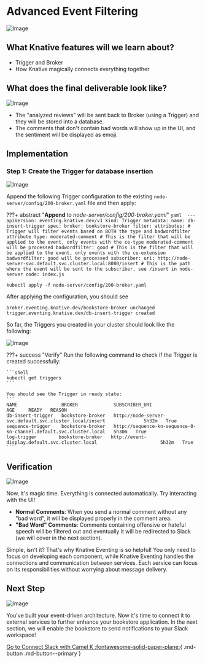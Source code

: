 # **Advanced Event Filtering**

![Image](images/image4.png)

## **What Knative features will we learn about?**

- Trigger and Broker
- How Knative magically connects everything together

## **What does the final deliverable look like?**

![Image](images/image6.png)

- The "analyzed reviews" will be sent back to Broker (using a Trigger) and they will be stored into a database.
- The comments that don't contain bad words will show up in the UI, and the sentiment will be displayed as emoji.

## **Implementation**

### **Step 1: Create the Trigger for database insertion**

![Image](images/image3.png)

Append the following Trigger configuration to the existing `node-server/config/200-broker.yaml` file and then apply:

???+ abstract "**Append** to _node-server/config/200-broker.yaml_"
    ```yaml 
    ---
    apiVersion: eventing.knative.dev/v1
    kind: Trigger
    metadata:
      name: db-insert-trigger
    spec:
      broker: bookstore-broker
      filter:
        attributes: # Trigger will filter events based on BOTH the type and badwordfilter attribute
          type: moderated-comment # This is the filter that will be applied to the event, only events with the ce-type moderated-comment will be processed
          badwordfilter: good # This is the filter that will be applied to the event, only events with the ce-extension badwordfilter: good will be processed
      subscriber:
        uri: http://node-server-svc.default.svc.cluster.local:8080/insert # This is the path where the event will be sent to the subscriber, see /insert in node-server code: index.js
    ```

```shell
kubectl apply -f node-server/config/200-broker.yaml
```

After applying the configuration, you should see

```
broker.eventing.knative.dev/bookstore-broker unchanged
trigger.eventing.knative.dev/db-insert-trigger created
```

So far, the Triggers you created in your cluster should look like the following:

![Image](images/image5.png)

???+ success "Verify"
    Run the following command to check if the Trigger is created successfully:

    ```shell
    kubectl get triggers
    ```

    You should see the Trigger in ready state:
    ```
    NAME                BROKER             SUBSCRIBER_URI                                                       AGE     READY   REASON
    db-insert-trigger   bookstore-broker   http://node-server-svc.default.svc.cluster.local/insert              5h32m   True      
    sequence-trigger    bookstore-broker   http://sequence-kn-sequence-0-kn-channel.default.svc.cluster.local   5h30m   True    
    log-trigger        bookstore-broker   http://event-display.default.svc.cluster.local                       5h32m   True    
    ```


## **Verification**

![Image](images/image1.png)

Now, it's magic time. Everything is connected automatically. Try interacting with the UI!

- **Normal Comments**: When you send a normal comment without any "bad word", it will be displayed properly in the comment area.
- **"Bad Word" Comments**: Comments containing offensive or hateful speech will be filtered out and eventually it will be redirected to Slack (we will cover in the next section).

Simple, isn't it? That's why Knative Eventing is so helpful! You only need to focus on developing each component, while Knative Eventing handles the connections and communication between services. Each service can focus on its responsibilities without worrying about message delivery.

## **Next Step**

![Image](images/image8.png)

You've built your event-driven architecture. Now it's time to connect it to external services to further enhance your bookstore application. In the next section, we will enable the bookstore to send notifications to your Slack workspace!

[Go to Connect Slack with Camel K :fontawesome-solid-paper-plane:](../page-7/slack-sink-learning-knative-eventing-and-apache-camel-K-integration.md){ .md-button .md-button--primary }
